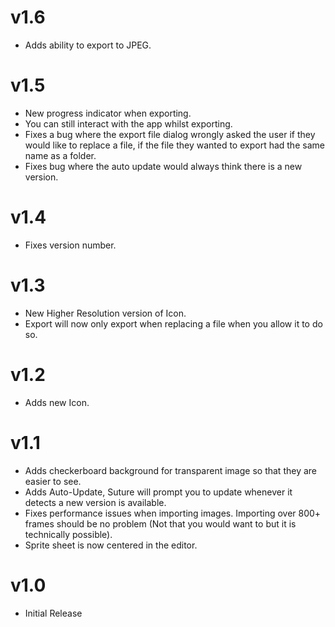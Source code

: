 v1.6
====
- Adds ability to export to JPEG.

v1.5
====
- New progress indicator when exporting.
- You can still interact with the app whilst exporting.
- Fixes a bug where the export file dialog wrongly asked the user if they would like to replace a file, if the file they wanted to export had the same name as a folder.
- Fixes bug where the auto update would always think there is a new version.

v1.4
====
- Fixes version number.

v1.3
====
- New Higher Resolution version of Icon.
- Export will now only export when replacing a file when you allow it to do so.

v1.2
====
- Adds new Icon.

v1.1
====
- Adds checkerboard background for transparent image so that they are easier to see.
- Adds Auto-Update, Suture will prompt you to update whenever it detects a new version is available.
- Fixes performance issues when importing images. Importing over 800+ frames should be no problem (Not that you would want to but it is technically possible).
- Sprite sheet is now centered in the editor.

v1.0
====
- Initial Release
